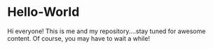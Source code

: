 # Hello-World
Hi everyone! This is me and my repository....stay tuned for awesome content. Of course, you may have to wait a while!
